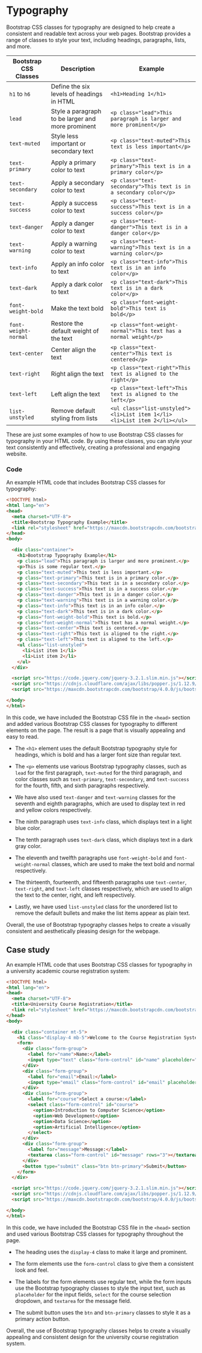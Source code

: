 # Typography
Bootstrap CSS classes for typography are designed to help create a consistent and readable text across your web pages. Bootstrap provides a range of classes to style your text, including headings, paragraphs, lists, and more.

| Bootstrap CSS Classes | Description | Example |
|-----------------------|-------------|---------|
| `h1` to `h6`           | Define the six levels of headings in HTML | `<h1>Heading 1</h1>` |
| `lead`                 | Style a paragraph to be larger and more prominent | `<p class="lead">This paragraph is larger and more prominent</p>` |
| `text-muted`           | Style less important or secondary text | `<p class="text-muted">This text is less important</p>` |
| `text-primary`        | Apply a primary color to text | `<p class="text-primary">This text is in a primary color</p>` |
| `text-secondary`      | Apply a secondary color to text | `<p class="text-secondary">This text is in a secondary color</p>` |
| `text-success`        | Apply a success color to text | `<p class="text-success">This text is in a success color</p>` |
| `text-danger`         | Apply a danger color to text | `<p class="text-danger">This text is in a danger color</p>` |
| `text-warning`        | Apply a warning color to text | `<p class="text-warning">This text is in a warning color</p>` |
| `text-info`           | Apply an info color to text | `<p class="text-info">This text is in an info color</p>` |
| `text-dark`           | Apply a dark color to text | `<p class="text-dark">This text is in a dark color</p>` |
| `font-weight-bold`    | Make the text bold | `<p class="font-weight-bold">This text is bold</p>` |
| `font-weight-normal`  | Restore the default weight of the text | `<p class="font-weight-normal">This text has a normal weight</p>` |
| `text-center`         | Center align the text | `<p class="text-center">This text is centered</p>` |
| `text-right`          | Right align the text | `<p class="text-right">This text is aligned to the right</p>` |
| `text-left`           | Left align the text | `<p class="text-left">This text is aligned to the left</p>` |
| `list-unstyled`       | Remove default styling from lists | `<ul class="list-unstyled"><li>List item 1</li><li>List item 2</li></ul>` |

These are just some examples of how to use Bootstrap CSS classes for typography in your HTML code. By using these classes, you can style your text consistently and effectively, creating a professional and engaging website.

### Code

An example HTML code that includes Bootstrap CSS classes for typography:

```html
<!DOCTYPE html>
<html lang="en">
<head>
  <meta charset="UTF-8">
  <title>Bootstrap Typography Example</title>
  <link rel="stylesheet" href="https://maxcdn.bootstrapcdn.com/bootstrap/4.0.0/css/bootstrap.min.css">
</head>
<body>

  <div class="container">
    <h1>Bootstrap Typography Example</h1>
    <p class="lead">This paragraph is larger and more prominent.</p>
    <p>This is some regular text.</p>
    <p class="text-muted">This text is less important.</p>
    <p class="text-primary">This text is in a primary color.</p>
    <p class="text-secondary">This text is in a secondary color.</p>
    <p class="text-success">This text is in a success color.</p>
    <p class="text-danger">This text is in a danger color.</p>
    <p class="text-warning">This text is in a warning color.</p>
    <p class="text-info">This text is in an info color.</p>
    <p class="text-dark">This text is in a dark color.</p>
    <p class="font-weight-bold">This text is bold.</p>
    <p class="font-weight-normal">This text has a normal weight.</p>
    <p class="text-center">This text is centered.</p>
    <p class="text-right">This text is aligned to the right.</p>
    <p class="text-left">This text is aligned to the left.</p>
    <ul class="list-unstyled">
      <li>List item 1</li>
      <li>List item 2</li>
    </ul>
  </div>

  <script src="https://code.jquery.com/jquery-3.2.1.slim.min.js"></script>
  <script src="https://cdnjs.cloudflare.com/ajax/libs/popper.js/1.12.9/umd/popper.min.js"></script>
  <script src="https://maxcdn.bootstrapcdn.com/bootstrap/4.0.0/js/bootstrap.min.js"></script>

</body>
</html>
```

In this code, we have included the Bootstrap CSS file in the `<head>` section and added various Bootstrap CSS classes for typography to different elements on the page. The result is a page that is visually appealing and easy to read.

- The `<h1>` element uses the default Bootstrap typography style for headings, which is bold and has a larger font size than regular text. 

- The `<p>` elements use various Bootstrap typography classes, such as `lead` for the first paragraph, `text-muted` for the third paragraph, and color classes such as `text-primary`, `text-secondary`, and `text-success` for the fourth, fifth, and sixth paragraphs respectively. 

- We have also used `text-danger` and `text-warning` classes for the seventh and eighth paragraphs, which are used to display text in red and yellow colors respectively. 

- The ninth paragraph uses `text-info` class, which displays text in a light blue color.

- The tenth paragraph uses `text-dark` class, which displays text in a dark gray color. 

- The eleventh and twelfth paragraphs use `font-weight-bold` and `font-weight-normal` classes, which are used to make the text bold and normal respectively.

- The thirteenth, fourteenth, and fifteenth paragraphs use `text-center`, `text-right`, and `text-left` classes respectively, which are used to align the text to the center, right, and left respectively.

- Lastly, we have used `list-unstyled` class for the unordered list to remove the default bullets and make the list items appear as plain text.

Overall, the use of Bootstrap typography classes helps to create a visually consistent and aesthetically pleasing design for the webpage.

## Case study

An example HTML code that uses Bootstrap CSS classes for typography in a university academic course registration system:

```html
<!DOCTYPE html>
<html lang="en">
<head>
  <meta charset="UTF-8">
  <title>University Course Registration</title>
  <link rel="stylesheet" href="https://maxcdn.bootstrapcdn.com/bootstrap/4.0.0/css/bootstrap.min.css">
</head>
<body>

  <div class="container mt-5">
    <h1 class="display-4 mb-5">Welcome to the Course Registration System</h1>
    <form>
      <div class="form-group">
        <label for="name">Name:</label>
        <input type="text" class="form-control" id="name" placeholder="Enter your name">
      </div>
      <div class="form-group">
        <label for="email">Email:</label>
        <input type="email" class="form-control" id="email" placeholder="Enter your email">
      </div>
      <div class="form-group">
        <label for="course">Select a course:</label>
        <select class="form-control" id="course">
          <option>Introduction to Computer Science</option>
          <option>Web Development</option>
          <option>Data Science</option>
          <option>Artificial Intelligence</option>
        </select>
      </div>
      <div class="form-group">
        <label for="message">Message:</label>
        <textarea class="form-control" id="message" rows="3"></textarea>
      </div>
      <button type="submit" class="btn btn-primary">Submit</button>
    </form>
  </div>

  <script src="https://code.jquery.com/jquery-3.2.1.slim.min.js"></script>
  <script src="https://cdnjs.cloudflare.com/ajax/libs/popper.js/1.12.9/umd/popper.min.js"></script>
  <script src="https://maxcdn.bootstrapcdn.com/bootstrap/4.0.0/js/bootstrap.min.js"></script>

</body>
</html>
```

In this code, we have included the Bootstrap CSS file in the `<head>` section and used various Bootstrap CSS classes for typography throughout the page. 

- The heading uses the `display-4` class to make it large and prominent. 

- The form elements use the `form-control` class to give them a consistent look and feel. 

- The labels for the form elements use regular text, while the form inputs use the Bootstrap typography classes to style the input text, such as `placeholder` for the input fields, `select` for the course selection dropdown, and `textarea` for the message field.

- The submit button uses the `btn` and `btn-primary` classes to style it as a primary action button.

Overall, the use of Bootstrap typography classes helps to create a visually appealing and consistent design for the university course registration system.

